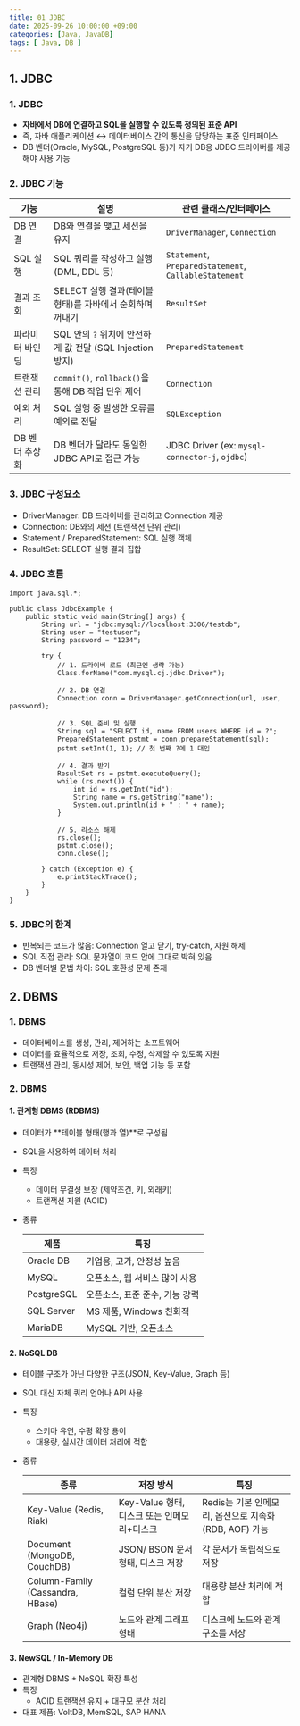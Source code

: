 ```yaml
---
title: 01 JDBC
date: 2025-09-26 10:00:00 +09:00
categories: [Java, JavaDB]
tags: [ Java, DB ]
---
```


## 1. JDBC
### 1. JDBC
 - **자바에서 DB에 연결하고 SQL을 실행할 수 있도록 정의된 표준 API**
 - 즉, 자바 애플리케이션 ↔ 데이터베이스 간의 통신을 담당하는 표준 인터페이스
 - DB 벤더(Oracle, MySQL, PostgreSQL 등)가 자기 DB용 JDBC 드라이버를 제공해야 사용 가능

### 2. JDBC 기능

| 기능        | 설명                                          | 관련 클래스/인터페이스                                          |
|-----------| ------------------------------------------- | ----------------------------------------------------- |
| DB 연결     | DB와 연결을 맺고 세션을 유지                           | `DriverManager`, `Connection`                         |
| SQL 실행    | SQL 쿼리를 작성하고 실행 (DML, DDL 등)                | `Statement`, `PreparedStatement`, `CallableStatement` |
| 결과 조회     | SELECT 실행 결과(테이블 형태)를 자바에서 순회하며 꺼내기         | `ResultSet`                                           |
| 파라미터 바인딩  | SQL 안의 `?` 위치에 안전하게 값 전달 (SQL Injection 방지) | `PreparedStatement`                                   |
| 트랜잭션 관리   | `commit()`, `rollback()`을 통해 DB 작업 단위 제어    | `Connection`                                          |
| 예외 처리     | SQL 실행 중 발생한 오류를 예외로 전달                     | `SQLException`                                        |
| DB 벤더 추상화 | DB 벤더가 달라도 동일한 JDBC API로 접근 가능              | JDBC Driver (ex: `mysql-connector-j`, `ojdbc`)        |

### 3. JDBC 구성요소
 - DriverManager: DB 드라이버를 관리하고 Connection 제공
 - Connection: DB와의 세션 (트랜잭션 단위 관리)
 - Statement / PreparedStatement: SQL 실행 객체
 - ResultSet: SELECT 실행 결과 집합

### 4. JDBC 흐름
```
import java.sql.*;

public class JdbcExample {
    public static void main(String[] args) {
        String url = "jdbc:mysql://localhost:3306/testdb";
        String user = "testuser";
        String password = "1234";

        try {
            // 1. 드라이버 로드 (최근엔 생략 가능)
            Class.forName("com.mysql.cj.jdbc.Driver");

            // 2. DB 연결
            Connection conn = DriverManager.getConnection(url, user, password);

            // 3. SQL 준비 및 실행
            String sql = "SELECT id, name FROM users WHERE id = ?";
            PreparedStatement pstmt = conn.prepareStatement(sql);
            pstmt.setInt(1, 1); // 첫 번째 ?에 1 대입

            // 4. 결과 받기
            ResultSet rs = pstmt.executeQuery();
            while (rs.next()) {
                int id = rs.getInt("id");
                String name = rs.getString("name");
                System.out.println(id + " : " + name);
            }

            // 5. 리소스 해제
            rs.close();
            pstmt.close();
            conn.close();

        } catch (Exception e) {
            e.printStackTrace();
        }
    }
}
```

### 5. JDBC의 한계
- 반복되는 코드가 많음: Connection 열고 닫기, try-catch, 자원 해제
- SQL 직접 관리: SQL 문자열이 코드 안에 그대로 박혀 있음
- DB 벤더별 문법 차이: SQL 호환성 문제 존재

## 2. DBMS
### 1. DBMS
 - 데이터베이스를 생성, 관리, 제어하는 소프트웨어
 - 데이터를 효율적으로 저장, 조회, 수정, 삭제할 수 있도록 지원
 - 트랜잭션 관리, 동시성 제어, 보안, 백업 기능 등 포함

### 2. DBMS
#### 1. 관계형 DBMS (RDBMS)
 - 데이터가 **테이블 형태(행과 열)**로 구성됨
 - SQL을 사용하여 데이터 처리
 - 특징
   - 데이터 무결성 보장 (제약조건, 키, 외래키)
   - 트랜잭션 지원 (ACID)
 - 종류

   | 제품 | 특징 |
   |------|------|
   | Oracle DB | 기업용, 고가, 안정성 높음 |
   | MySQL | 오픈소스, 웹 서비스 많이 사용 |
   | PostgreSQL | 오픈소스, 표준 준수, 기능 강력 |
   | SQL Server | MS 제품, Windows 친화적 |
   | MariaDB | MySQL 기반, 오픈소스 |

#### 2. NoSQL DB
 - 테이블 구조가 아닌 다양한 구조(JSON, Key-Value, Graph 등)
 - SQL 대신 자체 쿼리 언어나 API 사용
 - 특징
    - 스키마 유연, 수평 확장 용이
    - 대용량, 실시간 데이터 처리에 적합
 - 종류

   | 종류                               | 저장 방식                         | 특징                                    |
   | -------------------------------- | ----------------------------- | ------------------------------------- |
   | Key-Value (Redis, Riak)          | Key-Value 형태, 디스크 또는 인메모리+디스크 | Redis는 기본 인메모리, 옵션으로 지속화(RDB, AOF) 가능 |
   | Document (MongoDB, CouchDB)      | JSON/ BSON 문서 형태, 디스크 저장      | 각 문서가 독립적으로 저장                        |
   | Column-Family (Cassandra, HBase) | 컬럼 단위 분산 저장                   | 대용량 분산 처리에 적합                         |
   | Graph (Neo4j)                    | 노드와 관계 그래프 형태                 | 디스크에 노드와 관계 구조를 저장                    |

#### 3. NewSQL / In-Memory DB
 - 관계형 DBMS + NoSQL 확장 특성
 - 특징
   - ACID 트랜잭션 유지 + 대규모 분산 처리
 - 대표 제품: VoltDB, MemSQL, SAP HANA
